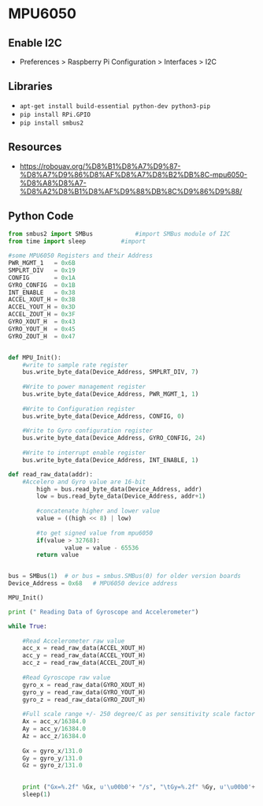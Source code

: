 # MPU6050

## Enable I2C
   - Preferences > Raspberry Pi Configuration > Interfaces > I2C 

## Libraries
   - ```apt-get install build-essential python-dev python3-pip```
   - ```pip install RPi.GPIO```
   - ```pip install smbus2```

## Resources
   - https://robouav.org/%D8%B1%D8%A7%D9%87-%D8%A7%D9%86%D8%AF%D8%A7%D8%B2%DB%8C-mpu6050-%D8%A8%D8%A7-%D8%A2%D8%B1%D8%AF%D9%88%DB%8C%D9%86%D9%88/ 


## Python Code
```python
from smbus2 import SMBus			#import SMBus module of I2C
from time import sleep          #import

#some MPU6050 Registers and their Address
PWR_MGMT_1   = 0x6B
SMPLRT_DIV   = 0x19
CONFIG       = 0x1A
GYRO_CONFIG  = 0x1B
INT_ENABLE   = 0x38
ACCEL_XOUT_H = 0x3B
ACCEL_YOUT_H = 0x3D
ACCEL_ZOUT_H = 0x3F
GYRO_XOUT_H  = 0x43
GYRO_YOUT_H  = 0x45
GYRO_ZOUT_H  = 0x47


def MPU_Init():
	#write to sample rate register
	bus.write_byte_data(Device_Address, SMPLRT_DIV, 7)
	
	#Write to power management register
	bus.write_byte_data(Device_Address, PWR_MGMT_1, 1)
	
	#Write to Configuration register
	bus.write_byte_data(Device_Address, CONFIG, 0)
	
	#Write to Gyro configuration register
	bus.write_byte_data(Device_Address, GYRO_CONFIG, 24)
	
	#Write to interrupt enable register
	bus.write_byte_data(Device_Address, INT_ENABLE, 1)

def read_raw_data(addr):
	#Accelero and Gyro value are 16-bit
        high = bus.read_byte_data(Device_Address, addr)
        low = bus.read_byte_data(Device_Address, addr+1)
    
        #concatenate higher and lower value
        value = ((high << 8) | low)
        
        #to get signed value from mpu6050
        if(value > 32768):
                value = value - 65536
        return value


bus = SMBus(1) 	# or bus = smbus.SMBus(0) for older version boards
Device_Address = 0x68   # MPU6050 device address

MPU_Init()

print (" Reading Data of Gyroscope and Accelerometer")

while True:
	
	#Read Accelerometer raw value
	acc_x = read_raw_data(ACCEL_XOUT_H)
	acc_y = read_raw_data(ACCEL_YOUT_H)
	acc_z = read_raw_data(ACCEL_ZOUT_H)
	
	#Read Gyroscope raw value
	gyro_x = read_raw_data(GYRO_XOUT_H)
	gyro_y = read_raw_data(GYRO_YOUT_H)
	gyro_z = read_raw_data(GYRO_ZOUT_H)
	
	#Full scale range +/- 250 degree/C as per sensitivity scale factor
	Ax = acc_x/16384.0
	Ay = acc_y/16384.0
	Az = acc_z/16384.0
	
	Gx = gyro_x/131.0
	Gy = gyro_y/131.0
	Gz = gyro_z/131.0
	

	print ("Gx=%.2f" %Gx, u'\u00b0'+ "/s", "\tGy=%.2f" %Gy, u'\u00b0'+ "/s", "\tGz=%.2f" %Gz, u'\u00b0'+ "/s", "\tAx=%.2f g" %Ax, "\tAy=%.2f g" %Ay, "\tAz=%.2f g" %Az) 	
	sleep(1)
```
